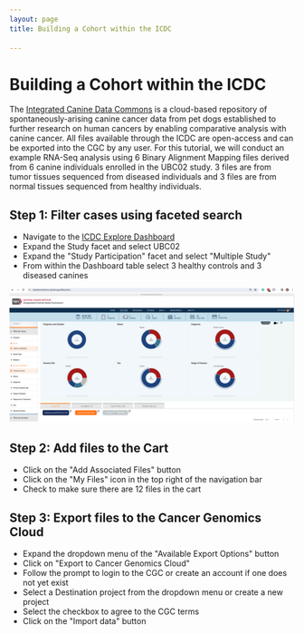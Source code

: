```yaml
---
layout: page
title: Building a Cohort within the ICDC

---
```



Building a Cohort within the ICDC
============================================

The [Integrated Canine Data Commons](https:https://caninecommons.cancer.gov/#/) is a cloud-based repository of spontaneously-arising canine cancer data from pet dogs established to further research on human cancers by enabling comparative analysis with canine cancer.
All files available through the ICDC are open-access and can be exported into the CGC by any user. For this tutorial, we will conduct an example RNA-Seq analysis using 6 Binary Alignment Mapping files derived from 6 canine individuals enrolled in the UBC02 study.  3 files are from tumor tissues sequenced from diseased individuals and 3 files are from normal tissues sequenced from healthy individuals. 

## Step 1: Filter cases using faceted search
* Navigate to the [ICDC Explore Dashboard](https://caninecommons-qa.cancer.gov/#/explore)
* Expand the <span class="highlight_txt">Study</span> facet and select UBC02
* Expand the "Study Participation" facet and select "Multiple Study"
* From within the Dashboard table select 3 healthy controls and 3 diseased canines

![ICDC Explore Dashboard](./rna-seq-images/icdc-explore-dashboard.png "ICDC Explore Dashboard")

## Step 2: Add files to the Cart
* Click on the "Add Associated Files" button
* Click on the "My Files" icon in the top right of the navigation bar
* Check to make sure there are 12 files in the cart

## Step 3: Export files to the Cancer Genomics Cloud
* Expand the dropdown menu of the "Available Export Options" button
* Click on "Export to Cancer Genomics Cloud"
* Follow the prompt to login to the CGC or create an account if one does not yet exist
* Select a Destination project from the dropdown menu or create a new project
* Select the checkbox to agree to the CGC terms
* Click on the "Import data" button
